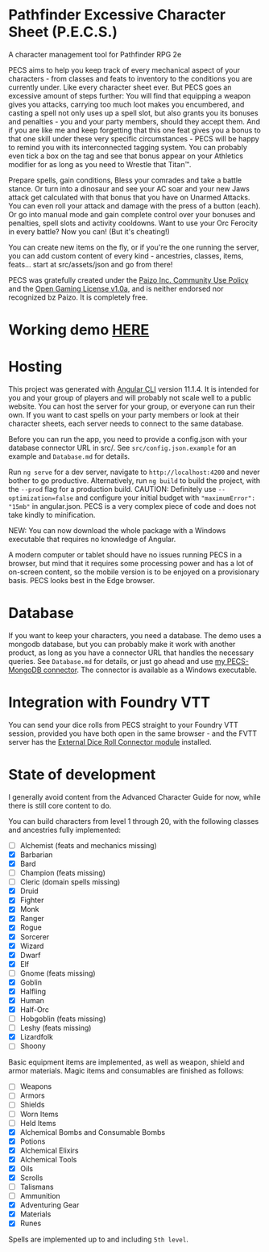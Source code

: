 # Pathfinder Excessive Character Sheet (P.E.C.S.)

A character management tool for Pathfinder RPG 2e

PECS aims to help you keep track of every mechanical aspect of your characters - from classes and feats to inventory to the conditions you are currently under. Like every character sheet ever. But PECS goes an excessive amount of steps further: You will find that equipping a weapon gives you attacks, carrying too much loot makes you encumbered, and casting a spell not only uses up a spell slot, but also grants you its bonuses and penalties - you and your party members, should they accept them. And if you are like me and keep forgetting that this one feat gives you a bonus to that one skill under these very specific circumstances - PECS will be happy to remind you with its interconnected tagging system. You can probably even tick a box on the tag and see that bonus appear on your Athletics modifier for as long as you need to Wrestle that Titan™.

Prepare spells, gain conditions, Bless your comrades and take a battle stance. Or turn into a dinosaur and see your AC soar and your new Jaws attack get calculated with that bonus that you have on Unarmed Attacks. You can even roll your attack and damage with the press of a button (each). Or go into manual mode and gain complete control over your bonuses and penalties, spell slots and activity cooldowns. Want to use your Orc Ferocity in every battle? Now you can! (But it's cheating!)

You can create new items on the fly, or if you're the one running the server, you can add custom content of every kind - ancestries, classes, items, feats... start at src/assets/json and go from there!

PECS was gratefully created under the [Paizo Inc. Community Use Policy](https://paizo.com/community/communityuse) and the [Open Gaming License v1.0a](https://paizo.com/pathfinder/compatibility/ogl), and is neither endorsed nor recognized bz Paizo. It is completely free.

# Working demo [HERE](http://bukiro.github.io/PECS-Demo)

# Hosting

This project was generated with [Angular CLI](https://github.com/angular/angular-cli) version 11.1.4. It is intended for you and your group of players and will probably not scale well to a public website. You can host the server for your group, or everyone can run their own. If you want to cast spells on your party members or look at their character sheets, each server needs to connect to the same database.

Before you can run the app, you need to provide a config.json with your database connector URL in src/. See `src/config.json.example` for an example and `Database.md` for details.

Run `ng serve` for a dev server, navigate to `http://localhost:4200` and never bother to go productive. Alternatively, run `ng build` to build the project, with the `--prod` flag for a production build. CAUTION: Definitely use `--optimization=false` and configure your initial budget with `"maximumError": "15mb"` in angular.json. PECS is a very complex piece of code and does not take kindly to minification.

NEW: You can now download the whole package with a Windows executable that requires no knowledge of Angular.

A modern computer or tablet should have no issues running PECS in a browser, but mind that it requires some processing power and has a lot of on-screen content, so the mobile version is to be enjoyed on a provisionary basis. PECS looks best in the Edge browser.

# Database

If you want to keep your characters, you need a database. The demo uses a mongodb database, but you can probably make it work with another product, as long as you have a connector URL that handles the necessary queries. See `Database.md` for details, or just go ahead and use [my PECS-MongoDB connector](https://github.com/bukiro/PECS-MongoDB-Connector). The connector is available as a Windows executable.

# Integration with Foundry VTT

You can send your dice rolls from PECS straight to your Foundry VTT session, provided you have both open in the same browser - and the FVTT server has the [External Dice Roll Connector module](https://github.com/bukiro/external-dice-roll-connector) installed.

# State of development

I generally avoid content from the Advanced Character Guide for now, while there is still core content to do.

You can build characters from level 1 through 20, with the following classes and ancestries fully implemented:

- [ ] Alchemist (feats and mechanics missing)
- [x] Barbarian
- [x] Bard
- [ ] Champion (feats missing)
- [ ] Cleric (domain spells missing)
- [x] Druid
- [x] Fighter
- [x] Monk
- [x] Ranger
- [x] Rogue
- [x] Sorcerer
- [x] Wizard
- [x] Dwarf
- [x] Elf
- [ ] Gnome (feats missing)
- [x] Goblin
- [x] Halfling
- [x] Human
- [x] Half-Orc
- [ ] Hobgoblin (feats missing)
- [ ] Leshy (feats missing)
- [x] Lizardfolk
- [ ] Shoony

Basic equipment items are implemented, as well as weapon, shield and armor materials. Magic items and consumables are finished as follows:

- [ ] Weapons
- [ ] Armors
- [ ] Shields
- [ ] Worn Items
- [ ] Held Items
- [x] Alchemical Bombs and Consumable Bombs
- [x] Potions
- [x] Alchemical Elixirs
- [x] Alchemical Tools
- [x] Oils
- [x] Scrolls
- [ ] Talismans
- [ ] Ammunition
- [x] Adventuring Gear
- [x] Materials
- [x] Runes

Spells are implemented up to and including `5th level`.